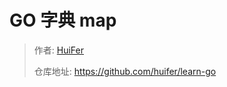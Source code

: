 # GO 字典 map
> 作者: [HuiFer](https://github.com/huifer)
>
> 仓库地址: https://github.com/huifer/learn-go

